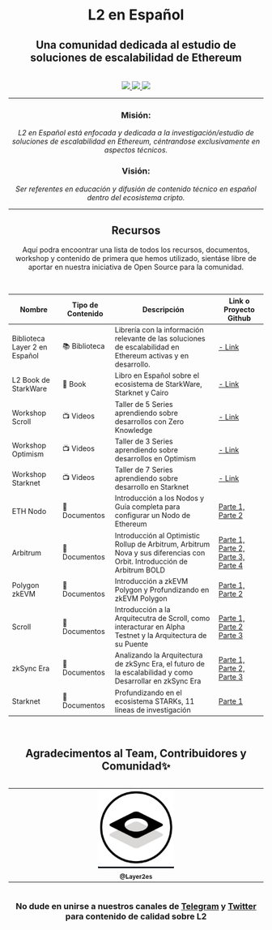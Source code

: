 <div align="center">
    <h1>L2 en Español</h1>
    <h2>Una comunidad dedicada al estudio de soluciones de escalabilidad de Ethereum</h2>
    <img src="" width="600">
<div align="center">

<a href="https://github.com/Layer2es">
<img src="https://img.shields.io/badge/Overview L2 en Español-Github-yellow"
/>
<a href="https://www.youtube.com/channel/UC4BDqZbJ9Ge9mTsMsvEPAqA">
<img src="https://img.shields.io/badge/L2 en Español-Youtube-red?logo=youtube"/>
</a>
</a>
<a href="https://twitter.com/Layer2es">
<img src="https://img.shields.io/twitter/follow/Layer2es?style=social"/>
</a>
</div>

---

### **Misión:**
_L2 en Español está enfocada y dedicada a la investigación/estudio de soluciones de escalabilidad en Ethereum, céntrandose exclusivamente en aspectos técnicos._

### **Visión:**
_Ser referentes en educación y difusión de contenido técnico en español dentro del ecosistema cripto._


---
    
## Recursos
Aquí podra encoontrar una lista de todos los recursos, documentos, workshop y contenido de primera que hemos utilizado, sientáse libre de aportar en nuestra iniciativa de Open Source para la comunidad.

<br>

| Nombre       | Tipo de Contenido    | Descripción | Link o Proyecto Github |
|--------------|----------------------|-------------|------------------------|
| Biblioteca Layer 2 en Español | 📚 Biblioteca | Librería con la información relevante de las soluciones de escalabilidad en Ethereum activas y en desarrollo. | [- Link](https://www.notion.so/39d63a8af9ca4524a7237b1f2456e745?pvs=21) | 
| L2 Book de StarkWare | 📖 Book | Libro en Español sobre el ecosistema de StarkWare, Starknet y Cairo | [- Link](https://layer2es.github.io/Book-Starkware/) |
| Workshop Scroll | 📺 Videos | Taller de 5 Series aprendiendo sobre desarrollos con Zero Knowledge | [- Link](https://youtube.com/playlist?list=PL5LoUunXvIgI2LSiD1xH6MNIHOvMn4SHN) |
| Workshop Optimism | 📺 Videos |Taller de 3 Series aprendiendo sobre desarrollos en Optimism | [- Link](https://youtube.com/playlist?list=PL5LoUunXvIgINaVr9iAVF95riQJ--JWa-) |
| Workshop Starknet | 📺 Videos | Taller de 7 Series aprendiendo sobre desarrollo en Starknet | [- Link](https://youtube.com/playlist?list=PL5LoUunXvIgLCdVerVBPZ2G3bR51Re251) |
| ETH Nodo | 📄 Documentos | Introducción a los Nodos y Guía completa para configurar un Nodo de Ethereum | [Parte 1,](https://mirror.xyz/seedlatam.eth/oWtw5weJ_Cdpd6stRHIDsnTCedC5jCVTtfwWz3qny2M) [Parte 2](https://mirror.xyz/seedlatam.eth/VpuKM5vy2uWpK-H-MVGcbZaCIlRVoC3iTsASDDXIhTY) |
| Arbitrum | 📄 Documentos | Introducción al Optimistic Rollup de Arbitrum, Arbitrum Nova y sus diferencias con Orbit. Introducción de Arbitrum BOLD | [Parte 1,](https://mirror.xyz/layer2es.eth/InEgFG-fRvNv4LTIUSGp0vF9PTyl58AdqswqaYJYu3M) [Parte 2,](https://mirror.xyz/layer2es.eth/L0YiPok0FymbnHZyA5GqbKL4OL0U4jBDwTuTGzD4PiE) [Parte 3,](https://mirror.xyz/layer2es.eth/yqFRGQzBnGqV0z-fFeuwScBfwf3FVAaplYhThGs5E2E) [Parte 4](https://mirror.xyz/layer2es.eth/BVsWhDSftySMsPc3S48t6P0coLY8BcQ_ht5L3tYzapU)|
| Polygon zkEVM | 📄 Documentos | Introducción a zkEVM Polygon y Profundizando en zkEVM Polygon | [Parte 1,](https://mirror.xyz/layer2es.eth/LqQL8hRqyyBXEAQm6vNfrYZ47QbV2wMG3Jk6cyr6x80) [Parte 2](https://mirror.xyz/layer2es.eth/o-37KMHb2S9axInYIldcJm-sEBnpVZ9qZctd_lriuA8) |
| Scroll | 📄 Documentos | Introducción a la Arquitecutra de Scroll, como interacturar en Alpha Testnet y la Arquitectura de su Puente | [Parte 1,](https://mirror.xyz/layer2es.eth/PNH70VEQR3fIh91LDQJAWMghHcF4dUW5AERnVWle4Zo) [Parte 2](https://mirror.xyz/layer2es.eth/o7y7teiYoJwOpN08skvj1GGSL_lEc1s1n95qQTQtiTo) [Parte 3](https://mirror.xyz/layer2es.eth/_EOCD9UQv-KNiTdWybzmJUsNxRMi4WoXgfq5SdxnSmg) |
| zkSync Era | 📄 Documentos | Analizando la Arquitectura de zkSync Era, el futuro de la escalabilidad y como Desarrollar en zkSync Era | [Parte 1,](https://mirror.xyz/layer2es.eth/oGUMSs0Szc7RmVbiVlxYoaAphKvLJ0k3iS_Frx8OxKc) [Parte 2,](https://mirror.xyz/layer2es.eth/bEVsgKYQu0l4pNUfgX4sUunf8d8stqAK3-r7mUmGMKc) [Parte 3](https://mirror.xyz/layer2es.eth/f-k_yYoN0lQCebtCjuRsMOkFm6FJORjB9ldOkOgL55w) |
| Starknet | 📄 Documentos | Profundizando en el ecosistema STARKs, 11 líneas de investigación | [Parte 1](https://mirror.xyz/layer2es.eth/8TUEfpZPgl1u3-HyyGaUA0YMrFm8XSHfYtY6tfqFX7s) |

<br>

   
## Agradecimentos al Team, Contribuidores y Comunidad✨

<div style="overflow-x:auto;">
<table>
  <tbody>
    <tr>
      <td align="center" valign="top" width="14.28%"><a href=https://twitter.com/Layer2es"><img src="https://github.com/Layer2es/.github/blob/main/profile/L2.png" width="150px;" alt=""/><br /><sub><b>@Layer2es</b></sub></a><br /><a href="https://twitter.com/Layer2es" title="Twitter L2 en Español"></a></td>
      </tr>
  </tbody>
</table>
</div>

### No dude en unirse a nuestros canales de [Telegram](https://t.me/l2espaniol) y [Twitter](https://twitter.com/Layer2es) para contenido de calidad sobre L2

<br>
<br> 


